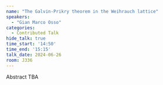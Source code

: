 ```yaml
---
name: "The Galvin-Prikry theorem in the Weihrauch lattice"
speakers:
  - "Gian Marco Osso"
categories:
  - Contributed Talk
hide_talk: true
time_start: '14:50'
time_end: '15:15'
talk_date: 2024-06-26
room: J336
---
```


Abstract TBA
